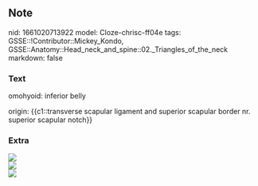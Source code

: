 ## Note
nid: 1661020713922
model: Cloze-chrisc-ff04e
tags: GSSE::!Contributor::Mickey_Kondo, GSSE::Anatomy::Head_neck_and_spine::02._Triangles_of_the_neck
markdown: false

### Text
omohyoid: inferior belly
<div>
  origin: {{c1::transverse scapular ligament and superior scapular
  border nr. superior scapular notch}}
</div>

### Extra
<div><img src=
"paste-b53fcc2440c6182f54ecbda3daf221ed8f21143d.jpg"></div>
<div>
  <img src="images%20(1).jpg">
  <div><img src=
  "B9781437706635000384_f29-02-9781437706635.jpg"></div>
</div>
